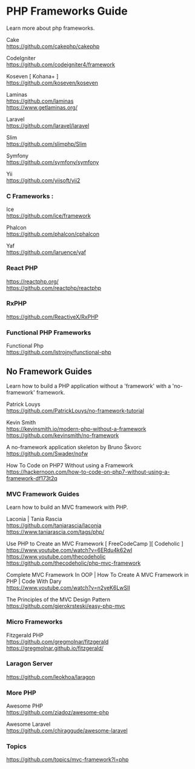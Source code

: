 # PHP Frameworks Guide

Learn more about php frameworks.


Cake  
https://github.com/cakephp/cakephp  

CodeIgniter  
https://github.com/codeigniter4/framework  

Koseven [ Kohana+ ]  
https://github.com/koseven/koseven  

Laminas  
https://github.com/laminas  
https://www.getlaminas.org/  

Laravel  
https://github.com/laravel/laravel  

Slim  
https://github.com/slimphp/Slim  

Symfony  
https://github.com/symfony/symfony  

Yii  
https://github.com/yiisoft/yii2  


### C Frameworks :  

Ice  
https://github.com/ice/framework   

Phalcon  
https://github.com/phalcon/cphalcon  

Yaf  
https://github.com/laruence/yaf  


### React PHP

https://reactphp.org/  
https://github.com/reactphp/reactphp

### RxPHP  

https://github.com/ReactiveX/RxPHP  

### Functional PHP Frameworks

Functional Php  
https://github.com/lstrojny/functional-php  



## No Framework Guides  

Learn how to build a PHP application without a 'framework' with a 'no-framework' framework.  

Patrick Louys  
https://github.com/PatrickLouys/no-framework-tutorial  

Kevin Smith  
https://kevinsmith.io/modern-php-without-a-framework  
https://github.com/kevinsmith/no-framework  

A no-framework application skeleton by Bruno Škvorc  
https://github.com/Swader/nofw  

How To Code on PHP7 Without using a Framework  
https://hackernoon.com/how-to-code-on-php7-without-using-a-framework-df173t2q  


### MVC Framework Guides  

Learn how to build an MVC framework with PHP.

Laconia | Tania Rascia  
https://github.com/taniarascia/laconia  
https://www.taniarascia.com/tags/php/  

Use PHP to Create an MVC Framework [ FreeCodeCamp ][ Codeholic ]  
https://www.youtube.com/watch?v=6ERdu4k62wI  
https://www.youtube.com/thecodeholic  
https://github.com/thecodeholic/php-mvc-framework  

Complete MVC Framework In OOP | How To Create A MVC Framework in PHP | Code With Dary  
https://www.youtube.com/watch?v=n2yeK6LwSII  

The Principles of the MVC Design Pattern  
https://github.com/gjerokrsteski/easy-php-mvc  

### Micro Frameworks

Fitzgerald PHP  
https://github.com/gregmolnar/fitzgerald  
https://gregmolnar.github.io/fitzgerald/  

### Laragon Server  

https://github.com/leokhoa/laragon  


### More PHP   

Awesome PHP  
https://github.com/ziadoz/awesome-php  

Awesome Laravel  
https://github.com/chiraggude/awesome-laravel  


### Topics  

https://github.com/topics/mvc-framework?l=php

